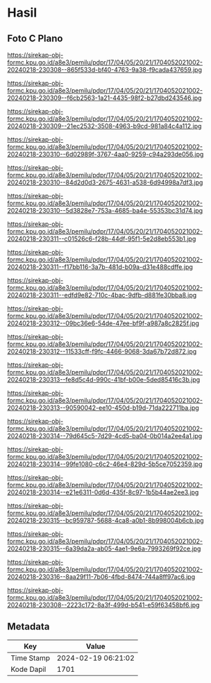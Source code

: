 # Hasil

## Foto C Plano

https://sirekap-obj-formc.kpu.go.id/a8e3/pemilu/pdpr/17/04/05/20/21/1704052021002-20240218-230308--865f533d-bf40-4763-9a38-f9cada437659.jpg

https://sirekap-obj-formc.kpu.go.id/a8e3/pemilu/pdpr/17/04/05/20/21/1704052021002-20240218-230309--f6cb2563-1a21-4435-98f2-b27dbd243546.jpg

https://sirekap-obj-formc.kpu.go.id/a8e3/pemilu/pdpr/17/04/05/20/21/1704052021002-20240218-230309--21ec2532-3508-4963-b9cd-981a84c4a112.jpg

https://sirekap-obj-formc.kpu.go.id/a8e3/pemilu/pdpr/17/04/05/20/21/1704052021002-20240218-230310--6d02989f-3767-4aa0-9259-c94a293de056.jpg

https://sirekap-obj-formc.kpu.go.id/a8e3/pemilu/pdpr/17/04/05/20/21/1704052021002-20240218-230310--84d2d0d3-2675-4631-a538-6d94998a7df3.jpg

https://sirekap-obj-formc.kpu.go.id/a8e3/pemilu/pdpr/17/04/05/20/21/1704052021002-20240218-230310--5d3828e7-753a-4685-ba4e-55353bc31d74.jpg

https://sirekap-obj-formc.kpu.go.id/a8e3/pemilu/pdpr/17/04/05/20/21/1704052021002-20240218-230311--c01526c6-f28b-44df-95f1-5e2d8eb553b1.jpg

https://sirekap-obj-formc.kpu.go.id/a8e3/pemilu/pdpr/17/04/05/20/21/1704052021002-20240218-230311--f17bb116-3a7b-481d-b09a-d31e488cdffe.jpg

https://sirekap-obj-formc.kpu.go.id/a8e3/pemilu/pdpr/17/04/05/20/21/1704052021002-20240218-230311--edfd9e82-710c-4bac-9dfb-d881fe30bba8.jpg

https://sirekap-obj-formc.kpu.go.id/a8e3/pemilu/pdpr/17/04/05/20/21/1704052021002-20240218-230312--09bc36e6-54de-47ee-bf9f-a987a8c2825f.jpg

https://sirekap-obj-formc.kpu.go.id/a8e3/pemilu/pdpr/17/04/05/20/21/1704052021002-20240218-230312--11533cff-f9fc-4466-9068-3da67b72d872.jpg

https://sirekap-obj-formc.kpu.go.id/a8e3/pemilu/pdpr/17/04/05/20/21/1704052021002-20240218-230313--fe8d5c4d-990c-41bf-b00e-5ded85416c3b.jpg

https://sirekap-obj-formc.kpu.go.id/a8e3/pemilu/pdpr/17/04/05/20/21/1704052021002-20240218-230313--90590042-ee10-450d-b19d-71da222711ba.jpg

https://sirekap-obj-formc.kpu.go.id/a8e3/pemilu/pdpr/17/04/05/20/21/1704052021002-20240218-230314--79d645c5-7d29-4cd5-ba04-0b014a2ee4a1.jpg

https://sirekap-obj-formc.kpu.go.id/a8e3/pemilu/pdpr/17/04/05/20/21/1704052021002-20240218-230314--99fe1080-c6c2-46e4-829d-5b5ce7052359.jpg

https://sirekap-obj-formc.kpu.go.id/a8e3/pemilu/pdpr/17/04/05/20/21/1704052021002-20240218-230314--e21e6311-0d6d-435f-8c97-1b5b44ae2ee3.jpg

https://sirekap-obj-formc.kpu.go.id/a8e3/pemilu/pdpr/17/04/05/20/21/1704052021002-20240218-230315--bc959787-5688-4ca8-a0b1-8b998004b6cb.jpg

https://sirekap-obj-formc.kpu.go.id/a8e3/pemilu/pdpr/17/04/05/20/21/1704052021002-20240218-230315--6a39da2a-ab05-4ae1-9e6a-7993269f92ce.jpg

https://sirekap-obj-formc.kpu.go.id/a8e3/pemilu/pdpr/17/04/05/20/21/1704052021002-20240218-230316--8aa29f11-7b06-4fbd-8474-744a8ff97ac6.jpg

https://sirekap-obj-formc.kpu.go.id/a8e3/pemilu/pdpr/17/04/05/20/21/1704052021002-20240218-230308--2223c172-8a3f-499d-b541-e59f63458bf6.jpg


## Metadata

| Key        | Value               |
| ---------- | ------------------- |
| Time Stamp | 2024-02-19 06:21:02 |
| Kode Dapil | 1701                |



